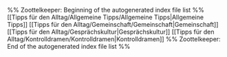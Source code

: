 %% Zoottelkeeper: Beginning of the autogenerated index file list  %%
 [[Tipps für den Alltag/Allgemeine Tipps/Allgemeine Tipps|Allgemeine Tipps]]
 [[Tipps für den Alltag/Gemeinschaft/Gemeinschaft|Gemeinschaft]]
 [[Tipps für den Alltag/Gesprächskultur|Gesprächskultur]]
 [[Tipps für den Alltag/Kontrolldramen/Kontrolldramen|Kontrolldramen]]
%% Zoottelkeeper: End of the autogenerated index file list  %%
